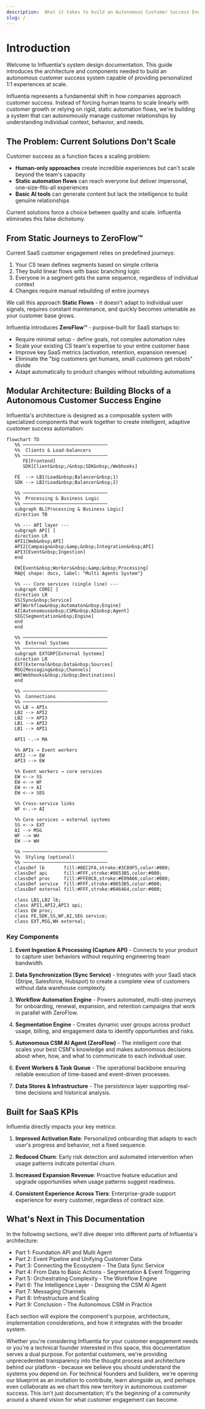 ```yaml
---
description:  What it takes to build an Autonomous Customer Success Engine
slug: /
---
```


# Introduction

Welcome to Influentia's system  design documentation. This guide introduces the architecture and components needed to build  an autonomous customer success system capable of providing personalized 1:1 experiences at scale.

Influentia represents a fundamental shift in how companies approach customer success. Instead of forcing human teams to
scale linearly with customer growth or relying on rigid, static automation flows, we're building a system that can
autonomously manage customer relationships by understanding individual context, behavior, and needs.

## The Problem: Current Solutions Don't Scale

Customer success as a function faces a scaling problem:

- **Human-only approaches** create incredible experiences but can't scale beyond the team's capacity
- **Static automation flows** can reach everyone but deliver impersonal, one-size-fits-all experiences
- **Basic AI tools** can generate content but lack the intelligence to build genuine relationships

Current solutions force a choice between quality and scale. Influentia eliminates this false dichotomy.

## From Static Journeys to ZeroFlow™

Current SaaS customer engagement relies on predefined journeys:

1. Your CS team defines segments based on simple criteria
2. They build linear flows with basic branching logic
3. Everyone in a segment gets the same sequence, regardless of individual context
4. Changes require manual rebuilding of entire journeys

We call this approach **Static Flows** - it doesn't adapt to individual user signals, requires constant maintenance, and
quickly becomes untenable as your customer base grows.

Influentia introduces **ZeroFlow™** - purpose-built for SaaS startups to:

- Require minimal setup - define goals, not complex automation rules
- Scale your existing CS team's expertise to your entire customer base
- Improve key SaaS metrics (activation, retention, expansion revenue)
- Eliminate the "big customers get humans, small customers get robots" divide
- Adapt automatically to product changes without rebuilding automations

## Modular Architecture: Building Blocks of a Autonomous Customer Success Engine

Influentia's architecture is designed as a composable system with specialized components that work together to create
intelligent, adaptive customer success automation:
```mermaid
flowchart TD
   %% ───────────────────────────────
   %%  Clients & Load-balancers
   %% ───────────────────────────────
      FE[Frontend]
      SDK[Client&nbsp;/&nbsp;SDK&nbsp;/Webhooks]
   
   FE  --> LB1(Load&nbsp;Balancer&nbsp;1)
   SDK --> LB2(Load&nbsp;Balancer&nbsp;2)
   
   %% ───────────────────────────────
   %%  Processing & Business Logic
   %% ───────────────────────────────
   subgraph BL[Processing & Business Logic]
   direction TB
   
   %% --- API layer ---
   subgraph API[ ]
   direction LR
   API1[Web&nbsp;API]
   API2[Campaign&nbsp;&amp;&nbsp;Integration&nbsp;API]
   API3[Event&nbsp;Ingestion]
   end
   
   EW[Event&nbsp;Workers&nbsp;&amp;&nbsp;Processing]
   MA@{ shape: docs, label: "Multi Agents System"}
   
   %% --- Core services (single line) ---
   subgraph CORE[ ]
   direction LR
   SS[Sync&nbsp;Service]
   WF[Workflow&nbsp;Automaton&nbsp;Engine]
   AI[Autonomous&nbsp;CSM&nbsp;AI&nbsp;Agent]
   SEG[Segmentation&nbsp;Engine]
   end
   end
   
   %% ───────────────────────────────
   %%  External Systems
   %% ───────────────────────────────
   subgraph EXTGRP[External Systems]
   direction LR
   EXT[External&nbsp;Data&nbsp;Sources]
   MSG[Messaging&nbsp;Channels]
   WH[Webhooks&nbsp;/&nbsp;Destinations]
   end
   
   %% ───────────────────────────────
   %%  Connections
   %% ───────────────────────────────
   %% LB → APIs
   LB2 --> API2
   LB2 --> API3
   LB1 --> API2
   LB1 --> API1
      
   API1 -.-> MA
   
   %% APIs → Event workers
   API2 --> EW
   API3 --> EW
   
   %% Event workers → core services
   EW <--> SS
   EW <--> WF
   EW <--> AI
   EW <--> SEG
   
   %% Cross-service links
   WF <-.-> AI
   
   %% Core services → external systems
   SS <--> EXT
   AI --> MSG
   WF --> WH
   EW --> WH
   
   %% ───────────────────────────────
   %%  Styling (optional)
   %% ───────────────────────────────
   classDef lb       fill:#8EC2FA,stroke:#3C89F5,color:#000;
   classDef api      fill:#FFF,stroke:#8653B5,color:#000;
   classDef proc     fill:#FFE0C8,stroke:#E09A66,color:#000;
   classDef service  fill:#FFF,stroke:#8653B5,color:#000;
   classDef external fill:#FFF,stroke:#646464,color:#000;
   
   class LB1,LB2 lb;
   class API1,API2,API3 api;
   class EW proc;
   class FE,SDK,SS,WF,AI,SEG service;
   class EXT,MSG,WH external;
```

### Key Components

1. **Event Ingestion & Processing (Capture API)** - Connects to your product to capture user behaviors without requiring
   engineering team bandwidth.

2. **Data Synchronization (Sync Service)** - Integrates with your SaaS stack (Stripe, Salesforce, Hubspot) to create a
   complete view of customers without data warehouse complexity.

3. **Workflow Automation Engine** - Powers automated, multi-step journeys for onboarding, renewal, expansion, and
   retention campaigns that work in parallel with ZeroFlow.

4. **Segmentation Engine** - Creates dynamic user groups across product usage, billing, and engagement data to identify
   opportunities and risks.

5. **Autonomous CSM AI Agent (ZeroFlow)** - The intelligent core that scales your best CSM's knowledge and makes
   autonomous decisions about when, how, and what to communicate to each individual user.

6. **Event Workers & Task Queue** - The operational backbone ensuring reliable execution of time-based and event-driven
   processes.

7. **Data Stores & Infrastructure** - The persistence layer supporting real-time decisions and historical analysis.

## Built for SaaS KPIs

Influentia directly impacts your key metrics:

1. **Improved Activation Rate**: Personalized onboarding that adapts to each user's progress and behavior, not a fixed
   sequence.

2. **Reduced Churn**: Early risk detection and automated intervention when usage patterns indicate potential churn.

3. **Increased Expansion Revenue**: Proactive feature education and upgrade opportunities when usage patterns suggest
   readiness.

4. **Consistent Experience Across Tiers**: Enterprise-grade support experience for every customer, regardless of
   contract size.

## What's Next in This Documentation

In the following sections, we'll dive deeper into different parts of Influentia's architecture:

- Part 1: Foundation API and Multi Agent
- Part 2: Event Pipeline and Unifying Customer Data
- Part 3: Connecting the Ecosystem - The Data Sync Service
- Part 4: From Data to Basic Actions - Segmentation & Event Triggering
- Part 5: Orchestrating Complexity - The Workflow Engine
- Part 6: The Intelligence Layer - Designing the CSM AI Agent
- Part 7: Messaging Channels
- Part 8: Infrastructure and Scaling
- Part 9: Conclusion - The Autonomous CSM in Practice







Each section will explore the component's purpose, architecture, implementation considerations, and how it integrates
with the broader system.

Whether you're considering Influentia for your customer engagement needs or you're a technical founder interested in
this space, this documentation serves a dual purpose. For potential customers, we're providing unprecedented
transparency into the thought process and architecture behind our platform - because we believe you should understand
the systems you depend on. For technical founders and builders, we're opening our blueprint as an invitation to
contribute, learn alongside us, and perhaps even collaborate as we chart this new territory in autonomous customer
success. This isn't just documentation; it's the beginning of a community around a shared vision for what customer
engagement can become.
